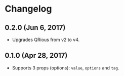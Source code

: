 # Changelog


## 0.2.0 (Jun 6, 2017)

- Upgrades QRious from v2 to v4.


## 0.1.0 (Apr 28, 2017)

- Supports 3 props (options): `value`, `options` and `tag`.
